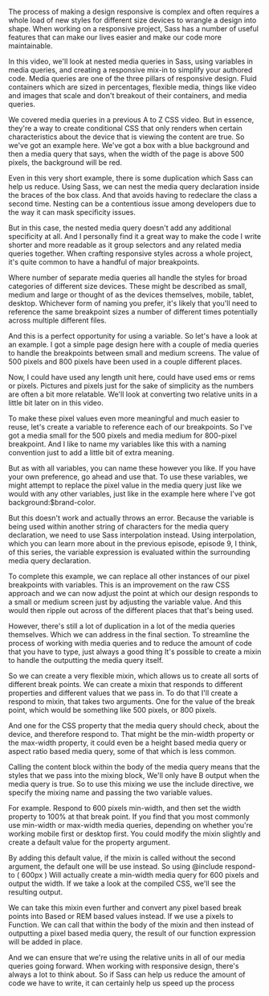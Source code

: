 The process of making a design responsive is complex and often requires a whole load of new styles for different size devices to wrangle a design into shape. When working on a responsive project, Sass has a number of useful features that can make our lives easier and make our code more maintainable.

In this video, we'll look at nested media queries in Sass, using variables in media queries, and creating a responsive mix-in to simplify your authored code. Media queries are one of the three pillars of responsive design. Fluid containers which are sized in percentages, flexible media, things like video and images that scale and don't breakout of their containers, and media queries.

We covered media queries in a previous A to Z CSS video. But in essence, they're a way to create conditional CSS that only renders when certain characteristics about the device that is viewing the content are true. So we've got an example here. We've got a box with a blue background and then a media query that says, when the width of the page is above 500 pixels, the background will be red.

Even in this very short example, there is some duplication which Sass can help us reduce. Using Sass, we can nest the media query declaration inside the braces of the box class. And that avoids having to redeclare the class a second time. Nesting can be a contentious issue among developers due to the way it can mask specificity issues.

But in this case, the nested media query doesn't add any additional specificity at all. And I personally find it a great way to make the code I write shorter and more readable as it group selectors and any related media queries together. When crafting responsive styles across a whole project, it's quite common to have a handful of major breakpoints.

Where number of separate media queries all handle the styles for broad categories of different size devices. These might be described as small, medium and large or thought of as the devices themselves, mobile, tablet, desktop. Whichever form of naming you prefer, it's likely that you'll need to reference the same breakpoint sizes a number of different times potentially across multiple different files.

And this is a perfect opportunity for using a variable. So let's have a look at an example. I got a simple page design here with a couple of media queries to handle the breakpoints between small and medium screens. The value of 500 pixels and 800 pixels have been used in a couple different places.

Now, I could have used any length unit here, could have used ems or rems or pixels. Pictures and pixels just for the sake of simplicity as the numbers are often a bit more relatable. We'll look at converting two relative units in a little bit later on in this video.

To make these pixel values even more meaningful and much easier to reuse, let's create a variable to reference each of our breakpoints. So I've got a media small for the 500 pixels and media medium for 800-pixel breakpoint. And I like to name my variables like this with a naming convention just to add a little bit of extra meaning.

But as with all variables, you can name these however you like. If you have your own preference, go ahead and use that. To use these variables, we might attempt to replace the pixel value in the media query just like we would with any other variables, just like in the example here where I've got background:$brand-color.

But this doesn't work and actually throws an error. Because the variable is being used within another string of characters for the media query declaration, we need to use Sass interpolation instead. Using interpolation, which you can learn more about in the previous episode, episode 9, I think, of this series, the variable expression is evaluated within the surrounding media query declaration.

To complete this example, we can replace all other instances of our pixel breakpoints with variables. This is an improvement on the raw CSS approach and we can now adjust the point at which our design responds to a small or medium screen just by adjusting the variable value. And this would then ripple out across of the different places that that's being used.

However, there's still a lot of duplication in a lot of the media queries themselves. Which we can address in the final section. To streamline the process of working with media queries and to reduce the amount of code that you have to type, just always a good thing It's possible to create a mixin to handle the outputting the media query itself.

So we can create a very flexible mixin, which allows us to create all sorts of different break points. We can create a mixin that responds to different properties and different values that we pass in. To do that I'll create a respond to mixin, that takes two arguments. One for the value of the break point, which would be something like 500 pixels, or 800 pixels.

And one for the CSS property that the media query should check, about the device, and therefore respond to. That might be the min-width property or the max-width property, it could even be a height based media query or aspect ratio based media query, some of that which is less common.

Calling the content block within the body of the media query means that the styles that we pass into the mixing block, We'll only have B output when the media query is true. So to use this mixing we use the include directive, we specify the mixing name and passing the two variable values.

For example. Respond to 600 pixels min-width, and then set the width property to 100% at that break point. If you find that you most commonly use min-width or max-width media queries, depending on whether you're working mobile first or desktop first. You could modify the mixin slightly and create a default value for the property argument.

By adding this default value, if the mixin is called without the second argument, the default one will be use instead. So using @include respond-to ( 600px ) Will actually create a min-width media query for 600 pixels and output the width. If we take a look at the compiled CSS, we'll see the resulting output.

We can take this mixin even further and convert any pixel based break points into Based or REM based values instead. If we use a pixels to Function. We can call that within the body of the mixin and then instead of outputting a pixel based media query, the result of our function expression will be added in place.

And we can ensure that we're using the relative units in all of our media queries going forward. When working with responsive design, there's always a lot to think about. So if Sass can help us reduce the amount of code we have to write, it can certainly help us speed up the process

